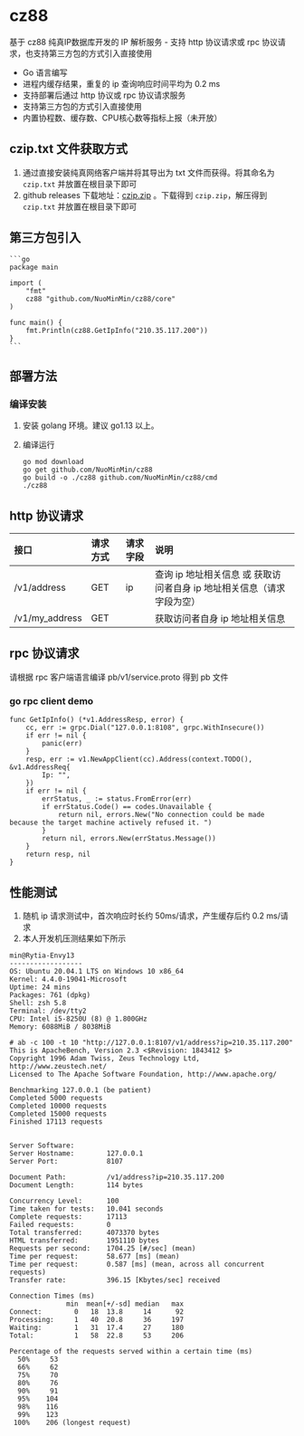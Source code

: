 # cz88

基于 cz88 纯真IP数据库开发的 IP 解析服务 - 支持 http 协议请求或 rpc 协议请求，也支持第三方包的方式引入直接使用

- Go 语言编写
- 进程内缓存结果，重复的 ip 查询响应时间平均为 0.2 ms
- 支持部署后通过 http 协议或 rpc 协议请求服务
- 支持第三方包的方式引入直接使用
- 内置协程数、缓存数、CPU核心数等指标上报（未开放）


## czip.txt 文件获取方式
1. 通过直接安装纯真网络客户端并将其导出为 txt 文件而获得。将其命名为 `czip.txt` 并放置在根目录下即可
2. github releases 下载地址：[czip.zip](https://github.com/NuoMinMin/cz88/releases/download/v1.0.0/czip.zip) 。下载得到 `czip.zip`，解压得到 `czip.txt` 并放置在根目录下即可

## 第三方包引入

    ```go
    package main
     
    import (
        "fmt"
        cz88 "github.com/NuoMinMin/cz88/core"
    )
     
    func main() {
        fmt.Println(cz88.GetIpInfo("210.35.117.200"))
    }
    ```

## 部署方法

### 编译安装
1. 安装 golang 环境。建议 go1.13 以上。
2. 编译运行

    ```shell
    go mod download
    go get github.com/NuoMinMin/cz88
    go build -o ./cz88 github.com/NuoMinMin/cz88/cmd
    ./cz88
    ```

## http 协议请求

| 接口 | 请求方式 | 请求字段 | 说明 |
| :---- | :---- | :---- | :---- |
| /v1/address | GET | ip | 查询 ip 地址相关信息 或 获取访问者自身 ip 地址相关信息（请求字段为空） |
| /v1/my_address | GET |  | 获取访问者自身 ip 地址相关信息 |

## rpc 协议请求

请根据 rpc 客户端语言编译 pb/v1/service.proto 得到 pb 文件 

### go rpc client demo
```
func GetIpInfo() (*v1.AddressResp, error) {
	cc, err := grpc.Dial("127.0.0.1:8108", grpc.WithInsecure())
	if err != nil {
		panic(err)
	}
	resp, err := v1.NewAppClient(cc).Address(context.TODO(), &v1.AddressReq{
		Ip: "",
	})
	if err != nil {
		errStatus, _ := status.FromError(err)
		if errStatus.Code() == codes.Unavailable {
			return nil, errors.New("No connection could be made because the target machine actively refused it. ")
		}
		return nil, errors.New(errStatus.Message())
	}
	return resp, nil
}
```

## 性能测试

1. 随机 ip 请求测试中，首次响应时长约 50ms/请求，产生缓存后约 0.2 ms/请求
2. 本人开发机压测结果如下所示

```shell
min@Rytia-Envy13
------------------
OS: Ubuntu 20.04.1 LTS on Windows 10 x86_64
Kernel: 4.4.0-19041-Microsoft
Uptime: 24 mins
Packages: 761 (dpkg)
Shell: zsh 5.8
Terminal: /dev/tty2
CPU: Intel i5-8250U (8) @ 1.800GHz
Memory: 6088MiB / 8038MiB

# ab -c 100 -t 10 "http://127.0.0.1:8107/v1/address?ip=210.35.117.200"
This is ApacheBench, Version 2.3 <$Revision: 1843412 $>
Copyright 1996 Adam Twiss, Zeus Technology Ltd, http://www.zeustech.net/
Licensed to The Apache Software Foundation, http://www.apache.org/

Benchmarking 127.0.0.1 (be patient)
Completed 5000 requests
Completed 10000 requests
Completed 15000 requests
Finished 17113 requests


Server Software:
Server Hostname:        127.0.0.1
Server Port:            8107

Document Path:          /v1/address?ip=210.35.117.200
Document Length:        114 bytes

Concurrency Level:      100
Time taken for tests:   10.041 seconds
Complete requests:      17113
Failed requests:        0
Total transferred:      4073370 bytes
HTML transferred:       1951110 bytes
Requests per second:    1704.25 [#/sec] (mean)
Time per request:       58.677 [ms] (mean)
Time per request:       0.587 [ms] (mean, across all concurrent requests)
Transfer rate:          396.15 [Kbytes/sec] received

Connection Times (ms)
              min  mean[+/-sd] median   max
Connect:        0   18  13.8     14      92
Processing:     1   40  20.8     36     197
Waiting:        1   31  17.4     27     180
Total:          1   58  22.8     53     206

Percentage of the requests served within a certain time (ms)
  50%     53
  66%     62
  75%     70
  80%     76
  90%     91
  95%    104
  98%    116
  99%    123
 100%    206 (longest request)
```
